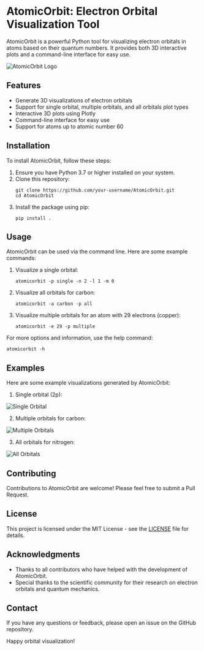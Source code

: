 # AtomicOrbit: Electron Orbital Visualization Tool

AtomicOrbit is a powerful Python tool for visualizing electron orbitals in atoms based on their quantum numbers. It provides both 3D interactive plots and a command-line interface for easy use.

![AtomicOrbit Logo](placeholder_for_logo.png)

## Features

- Generate 3D visualizations of electron orbitals
- Support for single orbital, multiple orbitals, and all orbitals plot types
- Interactive 3D plots using Plotly
- Command-line interface for easy use
- Support for atoms up to atomic number 60

## Installation

To install AtomicOrbit, follow these steps:

1. Ensure you have Python 3.7 or higher installed on your system.
2. Clone this repository:
   ```
   git clone https://github.com/your-username/AtomicOrbit.git
   cd AtomicOrbit
   ```
3. Install the package using pip:
   ```
   pip install .
   ```

## Usage

AtomicOrbit can be used via the command line. Here are some example commands:

1. Visualize a single orbital:
   ```
   atomicorbit -p single -n 2 -l 1 -m 0
   ```

2. Visualize all orbitals for carbon:
   ```
   atomicorbit -a carbon -p all
   ```

3. Visualize multiple orbitals for an atom with 29 electrons (copper):
   ```
   atomicorbit -e 29 -p multiple
   ```

For more options and information, use the help command:
```
atomicorbit -h
```

## Examples

Here are some example visualizations generated by AtomicOrbit:

1. Single orbital (2p):

![Single Orbital](placeholder_for_single_orbital.png)

2. Multiple orbitals for carbon:

![Multiple Orbitals](placeholder_for_multiple_orbitals.png)

3. All orbitals for nitrogen:

![All Orbitals](placeholder_for_all_orbitals.png)

## Contributing

Contributions to AtomicOrbit are welcome! Please feel free to submit a Pull Request.

## License

This project is licensed under the MIT License - see the [LICENSE](LICENSE) file for details.

## Acknowledgments

- Thanks to all contributors who have helped with the development of AtomicOrbit.
- Special thanks to the scientific community for their research on electron orbitals and quantum mechanics.

## Contact

If you have any questions or feedback, please open an issue on the GitHub repository.

Happy orbital visualization!
